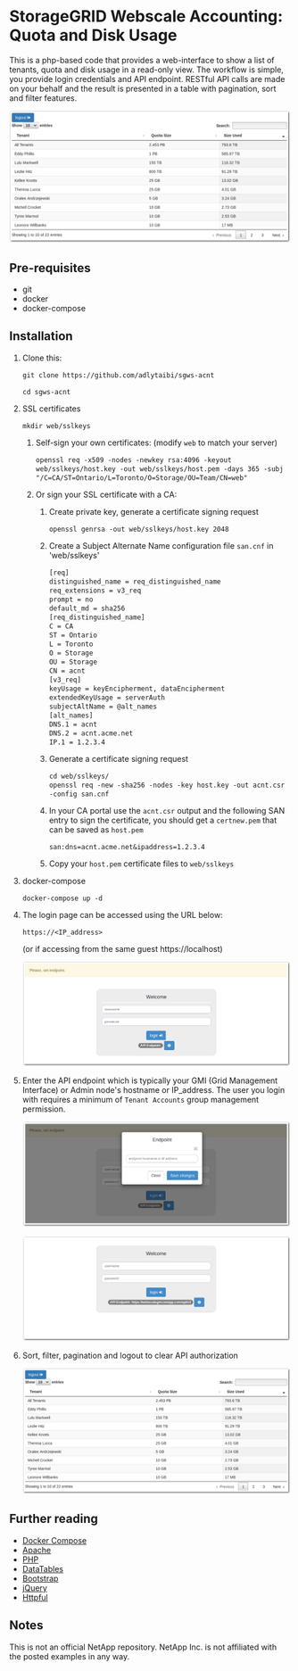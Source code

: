 # StorageGRID Webscale Accounting: Quota and Disk Usage

This is a php-based code that provides a web-interface to show a list of tenants, quota and disk usage in a read-only view.
The workflow is simple, you provide login credentials and API endpoint. RESTful API calls are made on your behalf and the result is presented in a table with pagination, sort and filter features.

  ![](https://raw.githubusercontent.com/adlytaibi/ss/master/sgws-acnt/table.png)

## Pre-requisites

* git
* docker
* docker-compose

## Installation

1. Clone this:

    ```
    git clone https://github.com/adlytaibi/sgws-acnt
    ```

    ```
    cd sgws-acnt
    ```

2. SSL certificates

    ```
    mkdir web/sslkeys
    ```

    1. Self-sign your own certificates: (modify `web` to match your server)

        ```
        openssl req -x509 -nodes -newkey rsa:4096 -keyout web/sslkeys/host.key -out web/sslkeys/host.pem -days 365 -subj "/C=CA/ST=Ontario/L=Toronto/O=Storage/OU=Team/CN=web"
        ```

    2. Or sign your SSL certificate with a CA:

        1. Create private key, generate a certificate signing request

            ```
            openssl genrsa -out web/sslkeys/host.key 2048
            ```

        2. Create a Subject Alternate Name configuration file `san.cnf` in 'web/sslkeys'

            ```
            [req]
            distinguished_name = req_distinguished_name
            req_extensions = v3_req
            prompt = no
            default_md = sha256
            [req_distinguished_name]
            C = CA
            ST = Ontario
            L = Toronto
            O = Storage
            OU = Storage
            CN = acnt
            [v3_req]
            keyUsage = keyEncipherment, dataEncipherment
            extendedKeyUsage = serverAuth
            subjectAltName = @alt_names
            [alt_names]
            DNS.1 = acnt
            DNS.2 = acnt.acme.net
            IP.1 = 1.2.3.4
            ```

        3. Generate a certificate signing request

            ```
            cd web/sslkeys/
            openssl req -new -sha256 -nodes -key host.key -out acnt.csr -config san.cnf
            ```

        4. In your CA portal use the `acnt.csr` output and the following SAN entry to sign the certificate, you should get a `certnew.pem` that can be saved as `host.pem`

            ```
            san:dns=acnt.acme.net&ipaddress=1.2.3.4
            ```

        5. Copy your `host.pem` certificate files to `web/sslkeys`

3. docker-compose

    ```
    docker-compose up -d
    ```

4. The login page can be accessed using the URL below:

    ```
    https://<IP_address>
    ```
    (or if accessing from the same guest https://localhost)

    ![](https://raw.githubusercontent.com/adlytaibi/ss/master/sgws-acnt/login.png)

5. Enter the API endpoint which is typically your GMI (Grid Management Interface) or Admin node's hostname or IP_address. The user you login with requires a minimum of `Tenant Accounts` group management permission.

    ![](https://raw.githubusercontent.com/adlytaibi/ss/master/sgws-acnt/endpoint_entry.png)

    ![](https://raw.githubusercontent.com/adlytaibi/ss/master/sgws-acnt/endpoint_saved.png)

6. Sort, filter, pagination and logout to clear API authorization

    ![](https://raw.githubusercontent.com/adlytaibi/ss/master/sgws-acnt/table.png)

## Further reading
* [Docker Compose](https://docs.docker.com/compose/)
* [Apache](https://httpd.apache.org/)
* [PHP](http://www.php.net/)
* [DataTables](https://datatables.net/)
* [Bootstrap](https://getbootstrap.com/)
* [jQuery](https://jquery.com/)
* [Httpful](https://github.com/nategood/httpful)

## Notes
This is not an official NetApp repository. NetApp Inc. is not affiliated with the posted examples in any way.

